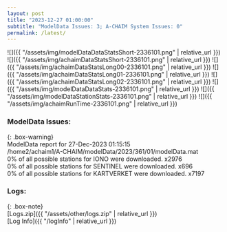 ```yaml
---
layout: post
title: "2023-12-27 01:00:00"
subtitle: "ModelData Issues: 3; A-CHAIM System Issues: 0"
permalink: /latest/
---
```


![]({{ "/assets/img/modelDataDataStatsShort-2336101.png" | relative_url }})
![]({{ "/assets/img/achaimDataStatsShort-2336101.png" | relative_url }})
![]({{ "/assets/img/achaimDataStatsLong00-2336101.png" | relative_url }})
![]({{ "/assets/img/achaimDataStatsLong01-2336101.png" | relative_url }})
![]({{ "/assets/img/achaimDataStatsLong02-2336101.png" | relative_url }})
![]({{ "/assets/img/modelDataDataStats-2336101.png" | relative_url }})
![]({{ "/assets/img/modelDataStationStats-2336101.png" | relative_url }})
![]({{ "/assets/img/achaimRunTime-2336101.png" | relative_url }})


### ModelData Issues:  
  
{: .box-warning}  
 ModelData report for 27-Dec-2023 01:15:15   
 /home2/achaim1/A-CHAIM/modelData/2023/361/01/modelData.mat   
 0% of all possible stations for IONO were downloaded. x2976   
 0% of all possible stations for SENTINEL were downloaded. x696   
 0% of all possible stations for KARTVERKET were downloaded. x7197   
  


### Logs:  
  
{: .box-note}  
[Logs.zip]({{ "/assets/other/logs.zip" | relative_url }})  
[Log Info]({{ "/logInfo" | relative_url }})  
